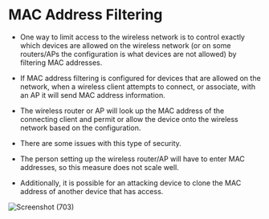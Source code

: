 # MAC Address Filtering

- One way to limit access to the wireless network is to control exactly which devices are allowed on the wireless network (or on some routers/APs the configuration is what devices are not allowed) by filtering MAC addresses. 
- If MAC address filtering is configured for devices that are allowed on the network, when a wireless client attempts to connect, or associate, with an AP it will send MAC address information. 
- The wireless router or AP will look up the MAC address of the connecting client and permit or allow the device onto the wireless network based on the configuration.

- There are some issues with this type of security. 
- The person setting up the wireless router/AP will have to enter MAC addresses, so this measure does not scale well. 
- Additionally, it is possible for an attacking device to clone the MAC address of another device that has access.


![Screenshot (703)](https://user-images.githubusercontent.com/63872951/176747092-920334e5-deac-47b6-8579-4ba376e3d749.png)
